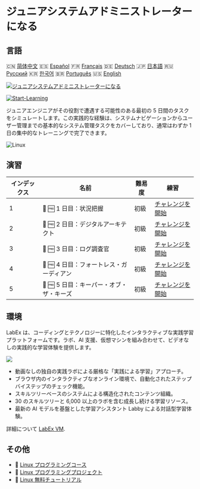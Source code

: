 # ジュニアシステムアドミニストレーターになる

## 言語

🇨🇳 [简体中文](README_zh.md) 🇪🇸 [Español](README_es.md) 🇫🇷 [Français](README_fr.md) 🇩🇪 [Deutsch](README_de.md) 🇯🇵 [日本語](README_ja.md) 🇷🇺 [Русский](README_ru.md) 🇰🇷 [한국어](README_ko.md) 🇧🇷 [Português](README_pt.md) 🇺🇸 [English](README.md) 

[![ジュニアシステムアドミニストレーターになる](https://cover-creator.labex.io/become-a-junior-system-administrator.png?lang=ja)](https://labex.io/ja/courses/become-a-junior-system-administrator)

[![Start-Learning](https://img.shields.io/badge/Start-Learning-whitesmoke?style=for-the-badge)](https://labex.io/ja/courses/become-a-junior-system-administrator)

ジュニアエンジニアがその役割で遭遇する可能性のある最初の 5 日間のタスクをシミュレートします。この実践的な経験は、システムナビゲーションからユーザー管理までの基本的なシステム管理タスクをカバーしており、通常はわずか 1 日の集中的なトレーニングで完了できます。

![Linux](https://img.shields.io/badge/Linux-whitesmoke?style=for-the-badge&logo=linux)


## 演習

|   インデックス | 名前                                     | 難易度   | 練習                                                                                                                   |
|----------------|------------------------------------------|----------|------------------------------------------------------------------------------------------------------------------------|
|              1 | 🎯 🆓 1 日目：状況把握                   | 初級     | <a target='_blank' href='https://labex.io/ja/tutorials/linux-day-1-the-lay-of-the-land-596200'>チャレンジを開始</a>    |
|              2 | 🎯 🆓 2 日目：デジタルアーキテクト       | 初級     | <a target='_blank' href='https://labex.io/ja/tutorials/linux-day-2-the-digital-architect-596201'>チャレンジを開始</a>  |
|              3 | 🎯 🆓 3 日目：ログ調査官                 | 初級     | <a target='_blank' href='https://labex.io/ja/tutorials/linux-day-3-the-log-investigator-596202'>チャレンジを開始</a>   |
|              4 | 🎯 🆓 4 日目：フォートレス・ガーディアン | 初級     | <a target='_blank' href='https://labex.io/ja/tutorials/linux-day-4-the-fortress-guardian-596203'>チャレンジを開始</a>  |
|              5 | 🎯 🆓 5 日目：キーパー・オブ・ザ・キーズ | 初級     | <a target='_blank' href='https://labex.io/ja/tutorials/linux-day-5-the-keeper-of-the-keys-596204'>チャレンジを開始</a> |

## 環境

LabEx は、コーディングとテクノロジーに特化したインタラクティブな実践学習プラットフォームです。ラボ、AI 支援、仮想マシンを組み合わせて、ビデオなしの実践的な学習体験を提供します。

![](https://tutorial-screenshot.getvm.io/images/vm-1725247253.png)

- 動画なしの独自の実践ラボによる厳格な「実践による学習」アプローチ。
- ブラウザ内のインタラクティブなオンライン環境で、自動化されたステップバイステップのチェック機能。
- スキルツリーベースのシステムによる構造化されたコンテンツ組織。
- 30 のスキルツリーと 6,000 以上のラボを含む成長し続ける学習リソース。
- 最新の AI モデルを基盤とした学習アシスタント Labby による対話型学習体験。

詳細について [LabEx VM](https://support.labex.io/using-labex/virtual-machine).

## その他

- 🔗 [Linux プログラミングコース](https://github.com/labex-labs/awesome-programming-courses)
- 🔗 [Linux プログラミングプロジェクト](https://github.com/labex-labs/awesome-programming-projects)
- 🔗 [Linux 無料チュートリアル](https://github.com/labex-labs/linux-free-tutorials)

